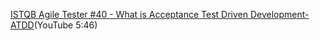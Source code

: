 <!--bl
(filemeta
    (title "Other Resources"))
/bl-->

[ISTQB Agile Tester #40 - What is Acceptance Test Driven Development- ATDD](https://www.youtube.com/watch?v=KA4Egr1PG7I)(YouTube 5:46)